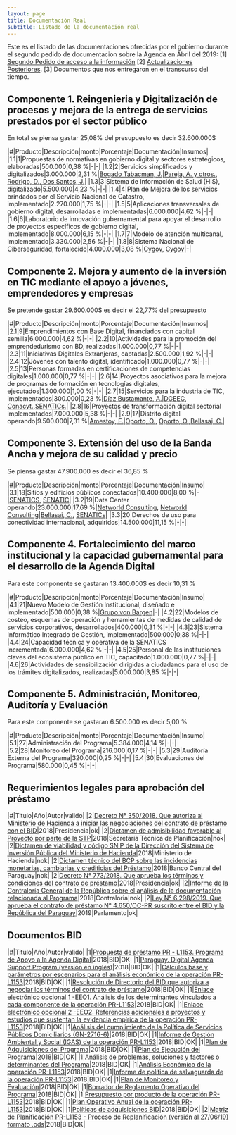 ```yaml
---
layout: page
title: Documentación Real
subtitle: Listado de la documentación real
---
```


Este es el listado de las documentaciones ofrecidas por el gobierno durante el segundo pedido de documentacion sobre la Agenda en Abril del 2019:
[1] [Segundo Pedido de acceso a la información](https://web.archive.org/web/20190530225936/https://www.mitic.gov.py/agenda-digital/documentos)
[2] [Actualizaciones Posteriores](https://www.mitic.gov.py/agenda-digital/documentos). 
[3] Documentos que nos entregaron en el transcurso del tiempo.

## Componente 1. Reingenieria y Digitalización de procesos y mejora de la entrega de servicios prestados por el sector público

En total se piensa gastar 25,08% del presupuesto es decir 32.600.000$

|#|Producto|Descripción|monto|Porcentaje|Documentación|Insumos|
|1.1|1|Propuestas de normativas en gobierno digital y sectores estratégicos, elaboradas|500.000|0,38 %|-|-|
|1.2|2|Servicios simplificados y digitalizados|3.000.000|2,31 %|[Bogado Tabacman, J.](https://www.mitic.gov.py/download_file/view/673/708)|[Pareja, A. y otros.](https://www.mitic.gov.py/download_file/view/674/708), [Rodrigo, D., Dos Santos, J.](https://www.mitic.gov.py/download_file/view/672/708)|
|1.3|3|Sistema de Información de Salud (HIS), digitalizado|5.500.000|4,23 %|-|-|
|1.4|4|Plan de Mejora de los servicios brindados por el Servicio Nacional de Catastro, implementado|2.270.000|1,75 %|-|-|
|1.5|5|Aplicaciones transversales de gobierno digital, desarrolladas e implementadas|6.000.000|4,62 %|-|-|
|1.6|6|Laboratorio de innovación gubernamental para apoyar el desarrollo de proyectos específicos de gobierno digital, implementado|8.000.000|6,15 %|-|-|
|1.7|7|Modelo de atención multicanal, implementado|3.330.000|2,56 %|-|-|
|1.8|8|Sistema Nacional de Ciberseguridad, fortalecido|4.000.000|3,08 %|[Cygov](https://www.mitic.gov.py/download_file/view/671/708), [Cygov](https://www.mitic.gov.py/download_file/view/670/708)|-|

## Componente 2. Mejora y aumento de la inversión en TIC mediante el apoyo a jóvenes, emprendedores y empresas

Se pretende gastar 29.600.000$ es decir el 22,77% del presupuesto

|#|Producto|Descripción|monto|Porcentaje|Documentación|Insumos|
|2.1|9|Emprendimientos con Base Digital, financiados con capital semilla|6.000.000|4,62 %|-|-|
|2.2|10|Actividades para la promoción del emprendedurismo con BD, realizadas|1.000.000|0,77 %|-|-|
|2.3|11|Iniciativas Digitales Extranjeras, captadas|2.500.000|1,92 %|-|-|
|2.4|12|Jóvenes con talento digital, identificado|1.000.000|0,77 %|-|-|
|2.5|13|Personas formadas en certificaciones de competencias digitales|1.000.000|0,77 %|-|-|
|2.6|14|Proyectos asociativos para la mejora de programas de formación en tecnologías digitales, ejecutados|1.300.000|1,00 %|-|-|
|2.7|15|Servicios para la industria de TIC, implementados|300.000|0,23 %|[Díaz Bustamante, A.](https://www.mitic.gov.py/download_file/view/799/708)|[DGEEC, Conacyt.](https://www.mitic.gov.py/download_file/view/680/708),[SENATICs.](https://www.mitic.gov.py/download_file/view/698/708)|
|2.8|16|Proyectos de transformación digital sectorial implementados|7.000.000|5,38 %|-|-|
|2.9|17|Distrito digital operando|9.500.000|7,31 %|[Amestoy, F.](https://www.mitic.gov.py/download_file/view/796/708)|[Oporto, O.](https://www.mitic.gov.py/download_file/view/682/708), [Oporto, O.](https://www.mitic.gov.py/download_file/view/679/708),[Bellasai, C.](https://www.mitic.gov.py/download_file/view/795/708)|


## Componente 3. Extensión del uso de la Banda Ancha y mejora de su calidad y precio

Se piensa gastar 47.900.000 es decir el	36,85 %

|#|Producto|Descripción|monto|Porcentaje|Documentación|Insumo|
|3.1|18|Sitios y edificios públicos conectados|10.400.000|8,00 %|-|[SENATICS](https://www.mitic.gov.py/download_file/view/805/708), [SENATIC](https://www.mitic.gov.py/download_file/view/803/708)|
|3.2|19|Data Center operando|23.000.000|17,69 %|[Networld Consulting](https://www.mitic.gov.py/download_file/view/690/708), [Networld Consulting](https://www.mitic.gov.py/download_file/view/793/708)|[Bellasai, C.](https://www.mitic.gov.py/download_file/view/795/708), [SENATICs](https://www.mitic.gov.py/download_file/view/806/708)|
|3.3|20|Derechos de uso para conectividad internacional, adquiridos|14.500.000|11,15 %|-|-|

## Componente 4. Fortalecimiento del marco institucional y la capacidad gubernamental para el desarrollo de la Agenda Digital

Para este componente se gastaran 13.400.000$ es decir 10,31 %

|#|Producto|Descripción|monto|Porcentaje|Documentación|Insumo|
|4.1|21|Nuevo Modelo de Gestión Institucional, diseñado e implementado|500.000|0,38 %|[Grupo von Bargen](https://www.mitic.gov.py/download_file/view/696/708)|-|
|4.2|22|Modelos de costeo, esquemas de operación y herramientas de medidas de calidad de servicios corporativos, desarrollados|400.000|0,31 %|-|-|
|4.3|23|Sistema Informático Integrado de Gestión, implementado|500.000|0,38 %|-|-|
|4.4|24|Capacidad técnica y operativa de la SENATICS incrementada|6.000.000|4,62 %|-|-|
|4.5|25|Personal de las instituciones claves del ecosistema público en TIC, capacitado|1.000.000|0,77 %|-|-|
|4.6|26|Actividades de sensibilización dirigidas a ciudadanos para el uso de los trámites digitalizados, realizadas|5.000.000|3,85 %|-|-|


## Componente 5. Administración, Monitoreo, Auditoría y Evaluación

Para este componente se gastaran 6.500.000 es decir 5,00 %

|#|Producto|Descripción|monto|Porcentaje|Documentación|Insumo|
|5.1|27|Administración del Programa|5.384.000|4,14 %|-|-|
|5.2|28|Monitoreo del Programa|216.000|0,17 %|-|-|
|5.3|29|Auditoría Externa del Programa|320.000|0,25 %|-|-|
|5.4|30|Evaluaciones del Programa|580.000|0,45 %|-|-|

## Requerimientos legales para aprobación del préstamo

|#|Titulo|Año|Autor|valido|
|2|[Decreto N° 350/2018. Que autoriza al Ministerio de Hacienda a iniciar las negociaciones del contrato de préstamo con el BID](https://drive.mitic.gov.py/index.php/s/sBmYQ2FtGmQLTde)|2018|Presidencia|ok|
|2|[Dictamen de admisibilidad favorable al Proyecto por parte de la STP](https://drive.mitic.gov.py/index.php/s/FfHCkzGCoxpZqK5)|2018|Secretaría Técnica de Planificación|nok|
|2|[Dictamen de viabilidad y código SNIP de la Dirección del Sistema de Inversión Pública del Ministerio de Hacienda](https://drive.mitic.gov.py/index.php/s/xRBRrdxHZeXAm8W)|2018|Ministerio de Hacienda|nok|
|2|[Dictamen técnico del BCP sobre las incidencias monetarias, cambiarias y crediticias del Préstamo](https://drive.mitic.gov.py/index.php/s/25BGZz87to8Mz9k)|2018|Banco Central del Paraguay|nok|
|2|[Decreto N° 773/2018. Que aprueba los términos y condiciones del contrato de préstamo](https://drive.mitic.gov.py/index.php/s/7mGbBEWF6x5fCsj)|2018|Presidencia|ok|
|2|[Informe de la Contraloría General de la República sobre el análisis de la documentación relacionada al Programa](https://drive.mitic.gov.py/index.php/s/2bpStzyos7rctQE)|2018|Contraloria|nok|
|2|[Ley N° 6.298/2019. Que aprueba el contrato de préstamo N° 4.650/OC-PR suscrito entre el BID y la República del Paraguay](https://drive.mitic.gov.py/index.php/s/LprY8ws8y9qZB7W)|2019|Parlamento|ok|

## Documentos BID

|#|Titulo|Año|Autor|valido|
|1|[Propuesta de préstamo PR - L1153. Programa de Apoyo a la Agenda Digital](https://www.mitic.gov.py/download_file/view/721/708)|2018|BID|OK|
|1|[Paraguay. Digital Agenda Support Program (versión en inglés)](https://www.mitic.gov.py/download_file/view/716/708)|2018|BID|OK|
|1|[Cálculos base y parámetros por escenarios para el análisis económico de la operación PR-L1153](https://www.mitic.gov.py/download_file/view/717/708)|2018|BID|OK|
|1|[Resolución de Directorio del BID que autoriza a negociar los términos del contrato de préstamo](https://www.mitic.gov.py/download_file/view/718/708)|2018|BID|OK|
|1|[Enlace electrónico opcional 1 -EEO1. Análisis de los determinantes vinculados a cada componente de la operación PR-L1153](https://www.mitic.gov.py/download_file/view/719/708)|2018|BID|OK|
|1|[Enlace electrónico opcional 2 -EEO2. Referencias adicionales a proyectos y estudios que sustentan la evidencia empírica de la operación PR-L1153](https://www.mitic.gov.py/download_file/view/719/708)|2018|BID|OK|
|1|[Análisis del cumplimiento de la Política de Servicios Públicos Domiciliarios (GN-2716-6)](https://www.mitic.gov.py/download_file/view/722/708)|2018|BID|OK|
|1|[Informe de Gestión Ambiental y Social (IGAS) de la operación PR-L1153](https://www.mitic.gov.py/download_file/view/723/708)|2018|BID|OK|
|1|[Plan de Adquisiciones del Programa](https://www.mitic.gov.py/download_file/view/724/708)|2018|BID|OK|
|1|[Plan de Ejecución del Programa](https://www.mitic.gov.py/download_file/view/725/708)|2018|BID|OK|
|1|[Análisis de problemas, soluciones y factores o determinantes del Programa](https://www.mitic.gov.py/download_file/view/726/708)|2018|BID|OK|
|1|[Análisis Económico de la operación PR-L1153](https://www.mitic.gov.py/download_file/view/727/708)|2018|BID|OK|
|1|[Informe de política de salvaguarda de la operación PR-L1153](https://www.mitic.gov.py/download_file/view/728/708)|2018|BID|OK|
|1|[Plan de Monitoreo y Evaluación](https://www.mitic.gov.py/download_file/view/729/708)|2018|BID|OK|
|1|[Borrador de Reglamento Operativo del Programa](https://www.mitic.gov.py/download_file/view/730/708)|2018|BID|OK|
|1|[Presupuesto por producto de la operación PR-L1153](https://www.mitic.gov.py/download_file/view/731/708)|2018|BID|OK|
|1|[Plan Operativo Anual de la operación PR-L1153](https://www.mitic.gov.py/download_file/view/732/708)|2018|BID|OK|
|1|[Políticas de adquisiciones BID](https://www.mitic.gov.py/download_file/view/783/708)|2018|BID|OK|
|2|[Matriz de Planificación PR-L1153 - Proceso de Replanificación (versión al 27/06/19) formato .ods](https://www.mitic.gov.py/download_file/view/827/708)|2018|BID|OK|